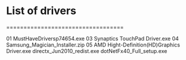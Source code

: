 # List of drivers
==================================

01 MustHaveDriversp74654.exe
03 Synaptics TouchPad Driver.exe
04 Samsung_Magician_Installer.zip
05 AMD Hight-Definition(HD)Graphics Driver.exe
directx_Jun2010_redist.exe
dotNetFx40_Full_setup.exe
